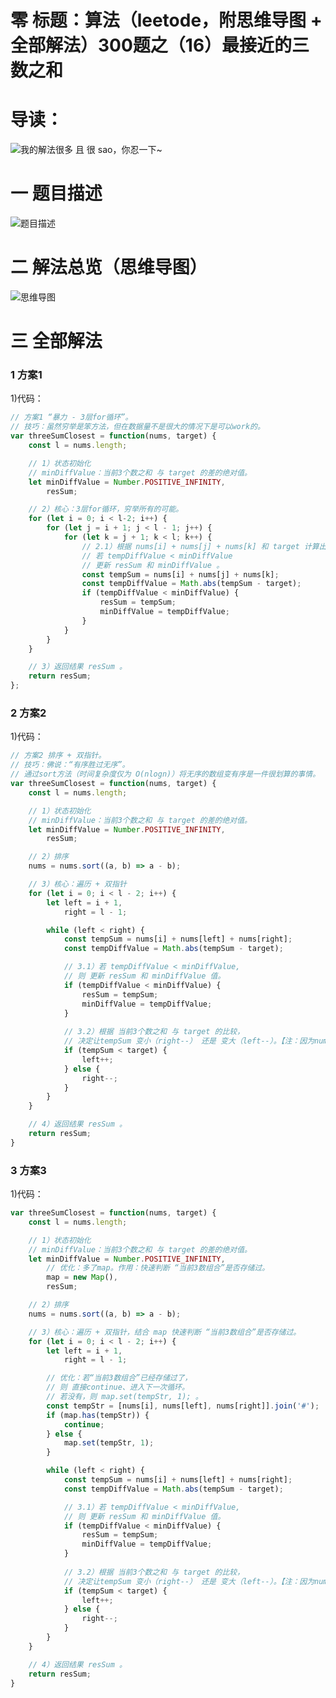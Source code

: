 # 零 标题：算法（leetode，附思维导图 + 全部解法）300题之（16）最接近的三数之和

# 导读：
![我的解法很多 且 很 sao，你忍一下~](https://cdn.jsdelivr.net/gh/CYBYOB/img/2021-8-10/1628599234603-image.png)

# 一 题目描述
![题目描述](https://cdn.jsdelivr.net/gh/CYBYOB/img/2021-8-27/1630079306135-image.png)

# 二 解法总览（思维导图）
![思维导图](https://cdn.jsdelivr.net/gh/CYBYOB/img/2021-8-28/1630119603443-%E7%AE%97%E6%B3%95%EF%BC%88leetode%EF%BC%8C%E9%99%84%E6%80%9D%E7%BB%B4%E5%AF%BC%E5%9B%BE%20+%20%E5%85%A8%E9%83%A8%E8%A7%A3%E6%B3%95%EF%BC%89300%E9%A2%98%E4%B9%8B%EF%BC%8816%EF%BC%89%E6%9C%80%E6%8E%A5%E8%BF%91%E7%9A%84%E4%B8%89%E6%95%B0%E4%B9%8B%E5%92%8C.png)

# 三 全部解法
### 1 方案1
1)代码：
```js
// 方案1 “暴力 - 3层for循环”。
// 技巧：虽然穷举是笨方法，但在数据量不是很大的情况下是可以work的。
var threeSumClosest = function(nums, target) {
    const l = nums.length;

    // 1）状态初始化
    // minDiffValue：当前3个数之和 与 target 的差的绝对值。
    let minDiffValue = Number.POSITIVE_INFINITY,
        resSum;

    // 2）核心：3层for循环，穷举所有的可能。
    for (let i = 0; i < l-2; i++) {
        for (let j = i + 1; j < l - 1; j++) {
            for (let k = j + 1; k < l; k++) {
                // 2.1）根据 nums[i] + nums[j] + nums[k] 和 target 计算出 tempDiffValue ，
                // 若 tempDiffValue < minDiffValue
                // 更新 resSum 和 minDiffValue 。
                const tempSum = nums[i] + nums[j] + nums[k];
                const tempDiffValue = Math.abs(tempSum - target);
                if (tempDiffValue < minDiffValue) {
                    resSum = tempSum;
                    minDiffValue = tempDiffValue;
                }
            }
        }
    }

    // 3）返回结果 resSum 。
    return resSum;
};
```

### 2 方案2
1)代码：
```js
// 方案2 排序 + 双指针。
// 技巧：佛说：“有序胜过无序”。
// 通过sort方法（时间复杂度仅为 O(nlogn)）将无序的数组变有序是一件很划算的事情。
var threeSumClosest = function(nums, target) {
    const l = nums.length;

    // 1）状态初始化
    // minDiffValue：当前3个数之和 与 target 的差的绝对值。
    let minDiffValue = Number.POSITIVE_INFINITY,
        resSum;

    // 2）排序
    nums = nums.sort((a, b) => a - b);

    // 3）核心：遍历 + 双指针
    for (let i = 0; i < l - 2; i++) {
        let left = i + 1,
            right = l - 1;

        while (left < right) {
            const tempSum = nums[i] + nums[left] + nums[right];
            const tempDiffValue = Math.abs(tempSum - target);

            // 3.1）若 tempDiffValue < minDiffValue,
            // 则 更新 resSum 和 minDiffValue 值。
            if (tempDiffValue < minDiffValue) {
                resSum = tempSum;
                minDiffValue = tempDiffValue;
            }
            
            // 3.2）根据 当前3个数之和 与 target 的比较，
            // 决定让tempSum 变小（right--） 还是 变大（left--）。【注：因为nums已升序排序】
            if (tempSum < target) {
                left++;
            } else {
                right--;
            }
        }
    }

    // 4）返回结果 resSum 。
    return resSum;
}
```

### 3 方案3
1)代码：
```js
var threeSumClosest = function(nums, target) {
    const l = nums.length;

    // 1）状态初始化
    // minDiffValue：当前3个数之和 与 target 的差的绝对值。
    let minDiffValue = Number.POSITIVE_INFINITY,
        // 优化：多了map。作用：快速判断 “当前3数组合”是否存储过。
        map = new Map(),
        resSum;

    // 2）排序
    nums = nums.sort((a, b) => a - b);

    // 3）核心：遍历 + 双指针，结合 map 快速判断 “当前3数组合”是否存储过。
    for (let i = 0; i < l - 2; i++) {
        let left = i + 1,
            right = l - 1;

        // 优化：若“当前3数组合”已经存储过了，
        // 则 直接continue、进入下一次循环。
        // 若没有，则 map.set(tempStr, 1); 。
        const tempStr = [nums[i], nums[left], nums[right]].join('#');
        if (map.has(tempStr)) {
            continue;
        } else {
            map.set(tempStr, 1);
        }

        while (left < right) {
            const tempSum = nums[i] + nums[left] + nums[right];
            const tempDiffValue = Math.abs(tempSum - target);

            // 3.1）若 tempDiffValue < minDiffValue,
            // 则 更新 resSum 和 minDiffValue 值。
            if (tempDiffValue < minDiffValue) {
                resSum = tempSum;
                minDiffValue = tempDiffValue;
            }
            
            // 3.2）根据 当前3个数之和 与 target 的比较，
            // 决定让tempSum 变小（right--） 还是 变大（left--）。【注：因为nums已升序排序】
            if (tempSum < target) {
                left++;
            } else {
                right--;
            }
        }
    }

    // 4）返回结果 resSum 。
    return resSum;
}
```